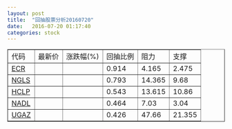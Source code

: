 ```yaml
---
layout: post
title:  "回抽股票分析20160720"
date:   2016-07-20 01:17:40
categories: stock
---
```

<script type="text/javascript">
var stockList = []
stockList.push('gb_ecr');
stockList.push('gb_ngls');
stockList.push('gb_hclp');
stockList.push('gb_nadl');
stockList.push('gb_ugaz');
</script>
<table border="1">
 <tr>
 <td>代码</td>
 <td>最新价</td>
 <td>涨跌幅(%)</td>
 <td>回抽比例</td>
 <td>阻力</td>
 <td>支撑</td>
</tr>
  <tr id="ecr">
  <td><a href="http://stock.finance.sina.com.cn/usstock/quotes/ECR.html" target="_blank">ECR</a></td><td></td><td></td><td>0.914</td><td>4.165</td><td>2.475</td></tr>
  <tr id="ngls">
  <td><a href="http://stock.finance.sina.com.cn/usstock/quotes/NGLS.html" target="_blank">NGLS</a></td><td></td><td></td><td>0.793</td><td>14.365</td><td>9.68</td></tr>
  <tr id="hclp">
  <td><a href="http://stock.finance.sina.com.cn/usstock/quotes/HCLP.html" target="_blank">HCLP</a></td><td></td><td></td><td>0.543</td><td>13.615</td><td>10.86</td></tr>
  <tr id="nadl">
  <td><a href="http://stock.finance.sina.com.cn/usstock/quotes/NADL.html" target="_blank">NADL</a></td><td></td><td></td><td>0.464</td><td>7.03</td><td>3.04</td></tr>
  <tr id="ugaz">
  <td><a href="http://stock.finance.sina.com.cn/usstock/quotes/UGAZ.html" target="_blank">UGAZ</a></td><td></td><td></td><td>0.426</td><td>47.66</td><td>21.355</td></tr>
</table>
